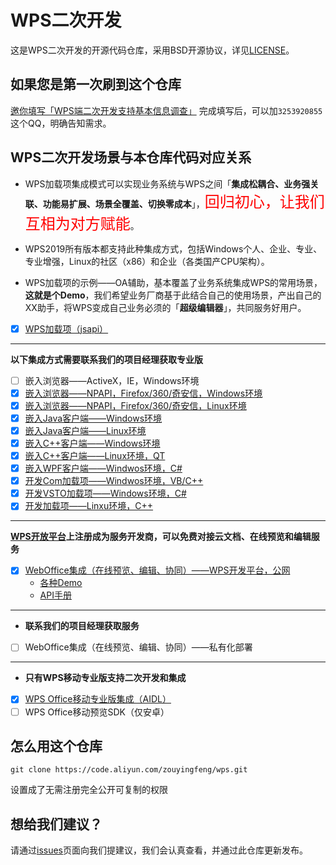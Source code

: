 # WPS二次开发

这是WPS二次开发的开源代码仓库，采用BSD开源协议，详见[LICENSE](LICENSE)。

## 如果您是第一次刷到这个仓库

[邀你填写「WPS端二次开发支持基本信息调查」](https://f.wps.cn/form-write/4aTnaSY3/)
完成填写后，可以加`3253920855`这个QQ，明确告知需求。


## WPS二次开发场景与本仓库代码对应关系

- WPS加载项集成模式可以实现业务系统与WPS之间「**集成松耦合、业务强关联、功能易扩展、场景全覆盖、切换零成本**」，<font color="#ff0000" size=5>回归初心，让我们互相为对方赋能</font>。

- WPS2019所有版本都支持此种集成方式，包括Windows个人、企业、专业、专业增强，Linux的社区（x86）和企业（各类国产CPU架构）。

- WPS加载项的示例——OA辅助，基本覆盖了业务系统集成WPS的常用场景，**这就是个Demo**，我们希望业务厂商基于此结合自己的使用场景，产出自己的XX助手，将WPS变成自己业务必须的「**超级编辑器**」，共同服务好用户。

- [x] [WPS加载项（jsapi）](oaassist/README.md)
---
**以下集成方式需要联系我们的项目经理获取专业版**
- [ ] 嵌入浏览器——ActiveX，IE，Windows环境
- [x] [嵌入浏览器——NPAPI，Firefox/360/奇安信，Windows环境](np-example/browser-integration-wps/README.md)
- [x] [嵌入浏览器——NPAPI，Firefox/360/奇安信，Linux环境](np-example/browser-integration-wps/README.md)
- [x] [嵌入Java客户端——Windows环境](https://kdocs.cn/l/sJyOAdMPn)
- [x] [嵌入Java客户端——Linux环境](java/README.md)
- [x] [嵌入C++客户端——Windows环境](https://kdocs.cn/l/c7jl7x76T)
- [x] [嵌入C++客户端——Linux环境，QT](cpp/README.md)
- [x] [嵌入WPF客户端——Windwos环境，C#](https://kdocs.cn/l/ce4rXtmFS)
- [x] [开发Com加载项——Windwos环境，VB/C++](https://kdocs.cn/l/c7jl7x76T)
- [x] [开发VSTO加载项——Windows环境，C#](https://kdocs.cn/l/ce4rXtmFS)
- [x] [开发加载项——Linxu环境，C++](https://kdocs.cn/l/c1cSaydPa)
---
**[WPS开放平台](https://open.wps.cn)上注册成为服务开发商，可以免费对接云文档、在线预览和编辑服务**
- [x] [WebOffice集成（在线预览、编辑、协同）——WPS开发平台，公网](https://open.wps.cn/docs/wwo/join/platform-overview)
  - [各种Demo](https://open.wps.cn/docs/wwo/access/sdk-demo)
  - [API手册](https://wwo.wps.cn/docs-js-sdk/#/)
---
- **联系我们的项目经理获取服务**
- [ ] WebOffice集成（在线预览、编辑、协同）——私有化部署
---
- **只有WPS移动专业版支持二次开发和集成**
- [x] [WPS Office移动专业版集成（AIDL）](http://mo.wps.cn/pc-app/office-pro.html)
- [ ] WPS Office移动预览SDK（仅安卓）

## 怎么用这个仓库

`git clone https://code.aliyun.com/zouyingfeng/wps.git`

设置成了无需注册完全公开可复制的权限

## 想给我们建议？

请通过[issues](https://code.aliyun.com/zouyingfeng/wps/issues)页面向我们提建议，我们会认真查看，并通过此仓库更新发布。